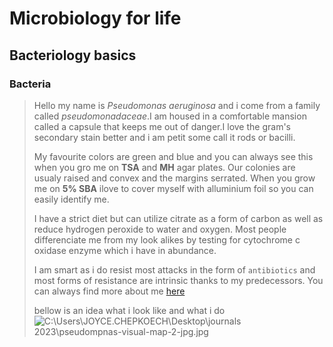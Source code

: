 # Microbiology for life 
## Bacteriology basics
### Bacteria
>Hello my name is *Pseudomonas aeruginosa* and i come from a family called *pseudomonadaceae*.I am housed in a comfortable mansion called a capsule that keeps me out of danger.I love the gram's secondary stain better and i am petit some call it rods or bacilli.
>
>My favourite colors are green and blue and you can always see this when you gro me on **TSA** and **MH** agar plates. Our colonies are usualy raised and convex and the margins serrated. When you grow me on **5% SBA** ilove to cover myself with alluminium foil so you can easily identify me.
>
>I have a strict diet but can utilize citrate as a form of carbon as well as reduce hydrogen peroxide to water and oxygen. Most people differenciate me from my look alikes by testing for cytochrome c oxidase enzyme which i have in abundance.
>
>I am smart as i do resist most attacks in the form of `antibiotics` and most forms of resistance are intrinsic thanks to my predecessors.
You can always find more about me [here](https://en.wikipedia.org/wiki/Pseudomonas_aeruginosa)
>
>bellow is an idea what i look like and what i do ![C:\Users\JOYCE.CHEPKOECH\Desktop\journals 2023\pseudompnas-visual-map-2-jpg.jpg](https://creativemeddoses.com/topics-list/pseudomonas-aeruginosa-nosocomial-terrorist/)
